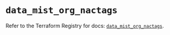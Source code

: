 # `data_mist_org_nactags`

Refer to the Terraform Registry for docs: [`data_mist_org_nactags`](https://registry.terraform.io/providers/juniper/mist/0.6.0/docs/data-sources/org_nactags).
